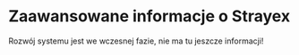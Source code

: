 # Zaawansowane informacje o Strayex

Rozwój systemu jest we wczesnej fazie, nie ma tu jeszcze informacji!
